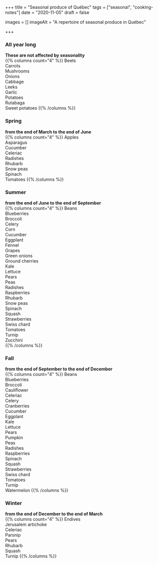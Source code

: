 +++
title = "Seasonal produce of Québec"
tags = ["seasonal", "cooking-notes"]
date = "2020-11-05"
draft = false

images = []
imageAlt = "A repertoire of seasonal produce in Québec"

+++

### All year long
**These are not affected by seasonality**  
{{% columns count="4" %}}
Beets  
Carrots  
Mushrooms  
Onions  
Cabbage  
Leeks  
Garlic  
Potatoes  
Rutabaga  
Sweet potatoes
{{% /columns %}}

### Spring
**from the end of March to the end of June**  
{{% columns count="4" %}}
Apples  
Asparagus  
Cucumber  
Celeriac  
Radishes  
Rhubarb  
Snow peas  
Spinach  
Tomatoes
{{% /columns %}}

### Summer
**from the end of June to the end of September**  
{{% columns count="4" %}}
Beans  
Blueberries  
Broccoli  
Celery  
Corn  
Cucumber  
Eggplant  
Fennel  
Grapes  
Green onions  
Ground cherries  
Kale  
Lettuce  
Pears  
Peas  
Radishes  
Raspberries  
Rhubarb  
Snow peas  
Spinach  
Squash  
Strawberries  
Swiss chard  
Tomatoes  
Turnip  
Zucchini  
{{% /columns %}}


### Fall
**from the end of September to the end of December**  
{{% columns count="4" %}}
Beans  
Blueberries  
Broccoli  
Cauliflower  
Celeriac  
Celery  
Cranberries  
Cucumber  
Eggplant  
Kale  
Lettuce  
Pears  
Pumpkin  
Peas  
Radishes  
Raspberries  
Spinach  
Squash  
Strawberries  
Swiss chard  
Tomatoes  
Turnip  
Watermelon
{{% /columns %}}

### Winter
**from the end of December to the end of March**  
{{% columns count="4" %}}
Endives  
Jerusalem artichoke  
Celeriac  
Parsnip  
Pears  
Rhubarb  
Squash  
Turnip
{{% /columns %}}
